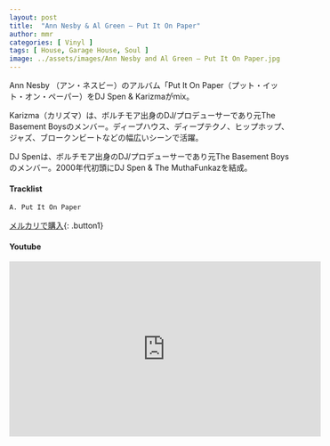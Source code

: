 ```yaml
---
layout: post
title:  "Ann Nesby & Al Green – Put It On Paper"
author: mmr
categories: [ Vinyl ]
tags: [ House, Garage House, Soul ]
image: ../assets/images/Ann Nesby and Al Green – Put It On Paper.jpg
---
```


Ann Nesby （アン・ネスビー）のアルバム「Put It On Paper（プット・イット・オン・ペーパー）をDJ Spen & Karizmaがmix。

Karizma（カリズマ）は、ボルチモア出身のDJ/プロデューサーであり元The Basement Boysのメンバー。ディープハウス、ディープテクノ、ヒップホップ、ジャズ、ブロークンビートなどの幅広いシーンで活躍。

DJ Spenは、ボルチモア出身のDJ/プロデューサーであり元The Basement Boysのメンバー。2000年代初頭にDJ Spen & The MuthaFunkazを結成。

#### Tracklist
```md
A. Put It On Paper
```

[メルカリで購入](https://jp.mercari.com/item/m41512724315?afid=6142608987){: .button1}

#### Youtube
<iframe width="560" height="315" src="https://www.youtube.com/embed/t9xSNpxQb70?si=kpXxu3H9NvhptcDr" title="YouTube video player" frameborder="0" allow="accelerometer; autoplay; clipboard-write; encrypted-media; gyroscope; picture-in-picture; web-share" referrerpolicy="strict-origin-when-cross-origin" allowfullscreen></iframe>